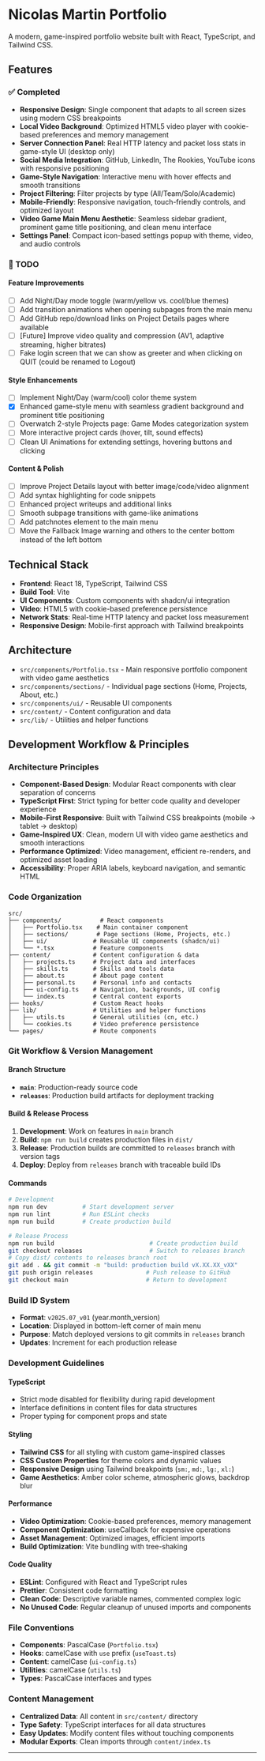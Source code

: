 # Nicolas Martin Portfolio

A modern, game-inspired portfolio website built with React, TypeScript, and Tailwind CSS.

## Features

### ✅ Completed
- **Responsive Design**: Single component that adapts to all screen sizes using modern CSS breakpoints
- **Local Video Background**: Optimized HTML5 video player with cookie-based preferences and memory management
- **Server Connection Panel**: Real HTTP latency and packet loss stats in game-style UI (desktop only)
- **Social Media Integration**: GitHub, LinkedIn, The Rookies, YouTube icons with responsive positioning
- **Game-Style Navigation**: Interactive menu with hover effects and smooth transitions
- **Project Filtering**: Filter projects by type (All/Team/Solo/Academic)
- **Mobile-Friendly**: Responsive navigation, touch-friendly controls, and optimized layout
- **Video Game Main Menu Aesthetic**: Seamless sidebar gradient, prominent game title positioning, and clean menu interface
- **Settings Panel**: Compact icon-based settings popup with theme, video, and audio controls

### 🔄 TODO

#### Feature Improvements
- [ ] Add Night/Day mode toggle (warm/yellow vs. cool/blue themes)
- [ ] Add transition animations when opening subpages from the main menu
- [ ] Add GitHub repo/download links on Project Details pages where available
- [ ] [Future] Improve video quality and compression (AV1, adaptive streaming, higher bitrates)
- [ ] Fake login screen that we can show as greeter and when clicking on QUIT (could be renamed to Logout)

#### Style Enhancements
- [ ] Implement Night/Day (warm/cool) color theme system  
- [x] Enhanced game-style menu with seamless gradient background and prominent title positioning
- [ ] Overwatch 2-style Projects page: Game Modes categorization system
- [ ] More interactive project cards (hover, tilt, sound effects)
- [ ] Clean UI Animations for extending settings, hovering buttons and clicking

#### Content & Polish
- [ ] Improve Project Details layout with better image/code/video alignment
- [ ] Add syntax highlighting for code snippets
- [ ] Enhanced project writeups and additional links
- [ ] Smooth subpage transitions with game-like animations
- [ ] Add patchnotes element to the main menu
- [ ] Move the Fallback Image warning and others to the center bottom instead of the left bottom

## Technical Stack
- **Frontend**: React 18, TypeScript, Tailwind CSS
- **Build Tool**: Vite
- **UI Components**: Custom components with shadcn/ui integration
- **Video**: HTML5 with cookie-based preference persistence
- **Network Stats**: Real-time HTTP latency and packet loss measurement
- **Responsive Design**: Mobile-first approach with Tailwind breakpoints

## Architecture
- `src/components/Portfolio.tsx` - Main responsive portfolio component with video game aesthetics
- `src/components/sections/` - Individual page sections (Home, Projects, About, etc.)
- `src/components/ui/` - Reusable UI components
- `src/content/` - Content configuration and data
- `src/lib/` - Utilities and helper functions

## Development Workflow & Principles

### Architecture Principles
- **Component-Based Design**: Modular React components with clear separation of concerns
- **TypeScript First**: Strict typing for better code quality and developer experience
- **Mobile-First Responsive**: Built with Tailwind CSS breakpoints (mobile → tablet → desktop)
- **Game-Inspired UX**: Clean, modern UI with video game aesthetics and smooth interactions
- **Performance Optimized**: Video management, efficient re-renders, and optimized asset loading
- **Accessibility**: Proper ARIA labels, keyboard navigation, and semantic HTML

### Code Organization
```
src/
├── components/           # React components
│   ├── Portfolio.tsx    # Main container component
│   ├── sections/        # Page sections (Home, Projects, etc.)
│   ├── ui/             # Reusable UI components (shadcn/ui)
│   └── *.tsx           # Feature components
├── content/            # Content configuration & data
│   ├── projects.ts     # Project data and interfaces
│   ├── skills.ts       # Skills and tools data
│   ├── about.ts        # About page content
│   ├── personal.ts     # Personal info and contacts
│   ├── ui-config.ts    # Navigation, backgrounds, UI config
│   └── index.ts        # Central content exports
├── hooks/              # Custom React hooks
├── lib/                # Utilities and helper functions
│   ├── utils.ts        # General utilities (cn, etc.)
│   └── cookies.ts      # Video preference persistence
└── pages/              # Route components
```

### Git Workflow & Version Management

#### Branch Structure
- **`main`**: Production-ready source code
- **`releases`**: Production build artifacts for deployment tracking

#### Build & Release Process
1. **Development**: Work on features in `main` branch
2. **Build**: `npm run build` creates production files in `dist/`
3. **Release**: Production builds are committed to `releases` branch with version tags
4. **Deploy**: Deploy from `releases` branch with traceable build IDs

#### Commands
```bash
# Development
npm run dev          # Start development server
npm run lint         # Run ESLint checks
npm run build        # Create production build

# Release Process
npm run build                           # Create production build
git checkout releases                   # Switch to releases branch
# Copy dist/ contents to releases branch root
git add . && git commit -m "build: production build vX.XX.XX_vXX"
git push origin releases               # Push release to GitHub
git checkout main                      # Return to development
```

### Build ID System
- **Format**: `v2025.07_v01` (year.month_version)
- **Location**: Displayed in bottom-left corner of main menu
- **Purpose**: Match deployed versions to git commits in `releases` branch
- **Updates**: Increment for each production release

### Development Guidelines

#### TypeScript
- Strict mode disabled for flexibility during rapid development
- Interface definitions in content files for data structures
- Proper typing for component props and state

#### Styling
- **Tailwind CSS** for all styling with custom game-inspired classes
- **CSS Custom Properties** for theme colors and dynamic values
- **Responsive Design** using Tailwind breakpoints (`sm:`, `md:`, `lg:`, `xl:`)
- **Game Aesthetics**: Amber color scheme, atmospheric glows, backdrop blur

#### Performance
- **Video Optimization**: Cookie-based preferences, memory management
- **Component Optimization**: useCallback for expensive operations
- **Asset Management**: Optimized images, efficient imports
- **Build Optimization**: Vite bundling with tree-shaking

#### Code Quality
- **ESLint**: Configured with React and TypeScript rules
- **Prettier**: Consistent code formatting
- **Clean Code**: Descriptive variable names, commented complex logic
- **No Unused Code**: Regular cleanup of unused imports and components

### File Conventions
- **Components**: PascalCase (`Portfolio.tsx`)
- **Hooks**: camelCase with `use` prefix (`useToast.ts`)
- **Content**: camelCase (`ui-config.ts`)
- **Utilities**: camelCase (`utils.ts`)
- **Types**: PascalCase interfaces and types

### Content Management
- **Centralized Data**: All content in `src/content/` directory
- **Type Safety**: TypeScript interfaces for all data structures
- **Easy Updates**: Modify content files without touching components
- **Modular Exports**: Clean imports through `content/index.ts`

---
